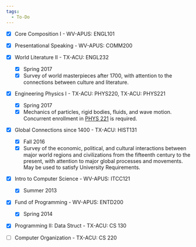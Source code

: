 ```yaml
---
tags:
  - To-Do
---
```


- [x] Core Composition I - WV-APUS: ENGL101
- [x] Presentational Speaking - WV-APUS: COMM200

- [x] World Literature II - TX-ACU: ENGL232
	- [x] Spring 2017
	- [x] Survey of world masterpieces after 1700, with attention to the connections between culture and literature.
- [x] Engineering Physics I - TX-ACU: PHYS220, TX-ACU: PHYS221
	- [x] Spring 2017
	- [x] Mechanics of particles, rigid bodies, fluids, and wave motion. Concurrent enrollment in [PHYS 221](https://catalog.acu.edu/search_advanced.php?cur_cat_oid=2&search_database=Search&search_db=Search&cpage=1&ecpage=1&ppage=1&spage=1&tpage=1&location=33&filter%5Bkeyword%5D=PHYS220#tt9336) is required.
- [x] Global Connections since 1400 - TX-ACU: HIST131
	- [x] Fall 2016
	- [x] Survey of the economic, political, and cultural interactions between major world regions and civilizations from the fifteenth century to the present, with attention to major global processes and movements. May be used to satisfy University Requirements.
- [x] Intro to Computer Science - WV-APUS: ITCC121
	- [x] Summer 2013
- [x] Fund of Programming - WV-APUS: ENTD200
	- [x] Spring 2014
- [x] Programming II: Data Struct - TX-ACU: CS 130
- [ ] Computer Organization - TX-ACU: CS 220